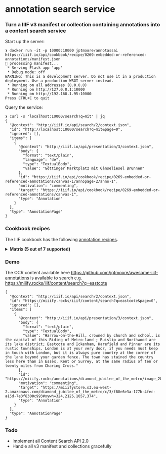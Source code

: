 # annotation search service

### Turn a IIIF v3 manifest or collection containing annotations into a content search service

Start up the server:
```
❯ docker run -it -p 10000:10000 jptmoore/annotassai https://iiif.io/api/cookbook/recipe/0269-embedded-or-referenced-annotations/manifest.json
🚀 processing manifest...
 * Serving Flask app 'app'
 * Debug mode: off
WARNING: This is a development server. Do not use it in a production deployment. Use a production WSGI server instead.
 * Running on all addresses (0.0.0.0)
 * Running on http://127.0.0.1:10000
 * Running on http://192.168.1.95:10000
Press CTRL+C to quit
```

Query the service:
```
❯ curl -s 'localhost:10000/search?q=mit' | jq
{
  "@context": "http://iiif.io/api/search/2/context.json",
  "id": "http://localhost:10000/search?q=mit&page=0",
  "ignored": [],
  "items": [
    {
      "@context": "http://iiif.io/api/presentation/3/context.json",
      "body": {
        "format": "text/plain",
        "language": "de",
        "type": "TextualBody",
        "value": "Göttinger Marktplatz mit Gänseliesel Brunnen"
      },
      "id": "https://iiif.io/api/cookbook/recipe/0269-embedded-or-referenced-annotations/canvas-1/annopage-2/anno-1",
      "motivation": "commenting",
      "target": "https://iiif.io/api/cookbook/recipe/0269-embedded-or-referenced-annotations/canvas-1",
      "type": "Annotation"
    }
  ],
  "type": "AnnotationPage"
}
```

### Cookbook recipes
<!--- inspiration from https://github.com/jbaiter/pdiiif/blob/main/README.md --->

The IIIF cookbook has the following [annotation recipes](https://iiif.io/api/cookbook/recipe/matrix/#annotation-recipes).

<details>
<summary><strong>Matrix (5 out of 7 supported)</strong></summary>

- [x] Simple Annotation — Tagging: https://iiif.io/api/cookbook/recipe/0021-tagging/manifest.json
- [x] Tagging with an External Resource: https://iiif.io/api/cookbook/recipe/0258-tagging-external-resource/manifest.json
- [x] Annotation with a Non-Rectangular Polygon: https://iiif.io/api/cookbook/recipe/0261-non-rectangular-commenting/manifest.json
- [x] Simplest Annotation: https://iiif.io/api/cookbook/recipe/0266-full-canvas-annotation/manifest.json
- [x] Embedded or referenced Annotations: https://iiif.io/api/cookbook/recipe/0269-embedded-or-referenced-annotations/manifest.json
- [ ] Linking external Annotations targeting a Canvas to a Manifest: https://iiif.io/api/cookbook/recipe/0306-linking-annotations-to-manifests/annotationpage.json
- [ ] Annotate specific images or layers: https://iiif.io/api/cookbook/recipe/0326-annotating-image-layer/manifest.json
</details>


### Demo

The OCR content available here https://github.com/jptmoore/awesome-iiif-annotations is available to search e.g. https://miiify.rocks/iiif/content/search?q=eastcote

```
{
  "@context": "http://iiif.io/api/search/2/context.json",
  "id": "https://miiify.rocks/iiif/content/search?q=eastcote&page=0",
  "ignored": [],
  "items": [
    {
      "@context": "http://iiif.io/api/presentation/3/context.json",
      "body": {
        "format": "text/plain",
        "type": "TextualBody",
        "value": "Harrow-on-the-Hill, crowned by church and school, is the capital of this Riding of Metro-land ; Ruislip and Northwood are its lake district; Eastcote and Ickenham, Harefield and Pinner are its rustic townships. London is at your very door, if you needs must keep in touch with London, but it is always pure country at the corner of the lane beyond your garden fence. The town has stained the country less here than in Essex, Kent or Surrey, at the same radius of ten or twenty miles from Charing Cross."
      },
      "id": "https://miiify.rocks/annotations/diamond_jubilee_of_the_metro/image_28_block_8",
      "motivation": "commenting",
      "target": "https://miiifystore.s3.eu-west-2.amazonaws.com/diamond_jubilee_of_the_metro/c/3/f88e6e3a-177b-4fec-a15d-7e3f8300c993#xywh=324,2125,1057,374",
      "type": "Annotation"
    }
  ],
  "type": "AnnotationPage"
}
```

### Todo

* Implement all Content Search API 2.0
* Handle all v3 manifest and collections gracefully